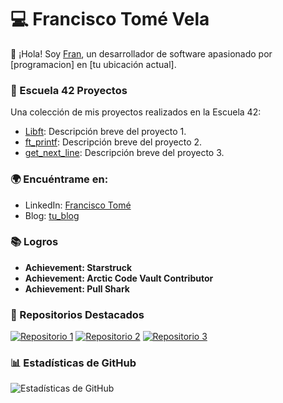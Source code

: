 # 💻 Francisco Tomé Vela

👋 ¡Hola! Soy [Fran](https://github.com/ftomevela), un desarrollador de software apasionado por [programacion] en [tu ubicación actual]. 

### 🏫 Escuela 42 Proyectos
Una colección de mis proyectos realizados en la Escuela 42:

- [Libft](https://github.com/username/proyecto1): Descripción breve del proyecto 1.
- [ft_printf](https://github.com/username/proyecto2): Descripción breve del proyecto 2.
- [get_next_line](https://github.com/username/proyecto3): Descripción breve del proyecto 3.
<!-- Añade más proyectos según sea necesario -->

### 🌍 Encuéntrame en:
- LinkedIn: [Francisco Tomé](https://www.linkedin.com/in/ftomevela/)
- Blog: [tu_blog](https://tu_blog.com)

### 📚 Logros
- **Achievement: Starstruck**
- **Achievement: Arctic Code Vault Contributor**
- **Achievement: Pull Shark**

### 📌 Repositorios Destacados
[![Repositorio 1](https://github-readme-stats.vercel.app/api/pin/?username=username&repo=proyecto1)](https://github.com/username/proyecto1)
[![Repositorio 2](https://github-readme-stats.vercel.app/api/pin/?username=username&repo=proyecto2)](https://github.com/username/proyecto2)
[![Repositorio 3](https://github-readme-stats.vercel.app/api/pin/?username=username&repo=proyecto3)](https://github.com/username/proyecto3)

<!-- Añade más repositorios destacados según sea necesario -->

### 📊 Estadísticas de GitHub
![Estadísticas de GitHub](https://github-readme-stats.vercel.app/api?username=username&show_icons=true&theme=radical)
